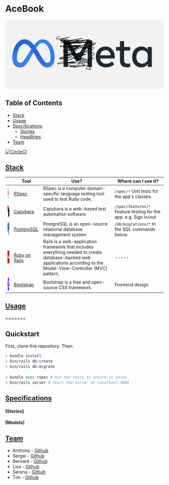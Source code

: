 # AceBook

![eta logo](/meta_logo.png)

## Table of Contents

- [Stack](#stack)
- [Usage](#usage)
- [Specifications](#specifications)
  - [Stories](#stories)
  - [Headlines](#models)
- [Team](#team)

[![CircleCI](https://circleci.com/gh/s-palmer/acebook-st-bals/tree/main.svg?style=svg)](https://circleci.com/gh/s-palmer/acebook-st-bals/tree/main)

## [Stack](https://github.com/s-palmer/acebook-st-bals#stack)

|                                                                  | Tool                                                 | Use?                                       | Where can I see it?                                              |
| ---------------------------------------------------------------- | ---------------------------------------------------- | ------------------------------------------ | ---------------------------------------------------------------- |
| <img src="public/images/rspec.png" height="40" width="auto">     | [RSpec](https://rspec.info/)                         | RSpec is a computer domain-specific language testing tool used to test Ruby code.                      | `/spec/*` Unit tests for the app's classes.                      |
| <img src="public/images/capybara.png" height="40" width="auto">  | [Capybara](https://github.com/teamcapybara/capybara) | Capybara is a web-based test automation software        | `/spec/features/*` Feature testing for the app. e.g. Sign in/out |
| <img src="public/images/psql.png" height="40" width="auto">      | [PostgreSQL](https://www.postgresql.org)             | PostgreSQL is an open-source relational database management system                  | `/db/migrations/*` In the SQL commands below.                    |
| <img src="public/images/rails.png" height="40" width="auto">     | [Ruby on Rails](http://sinatrarb.com/)               | Rails is a web-application framework that includes everything needed to create database-backed web applications according to the Model-View-Controller (MVC) pattern. | -----  |
| <img src="public/images/bootstrap.png" height="40" width="auto"> | [Bootstrap](https://getbootstrap.com/)               | Bootstrap is a free and open-source CSS framework.      | Frontend design

## [Usage](https://github.com/s-palmer/acebook-st-bals#usage)
=======

## Quickstart

First, clone this repository. Then:

```bash
> bundle install
> bin/rails db:create
> bin/rails db:migrate

> bundle exec rspec # Run the tests to ensure it works
> bin/rails server # Start the server at localhost:3000
```

## [Specifications](https://github.com/s-palmer/acebook-st-bals#specifications)

#### [Stories]

#### [Models]

## [Team](https://github.com/s-palmer/acebook-st-bals#team)

* Anthony - [Github](https://github.com/AJOsmaston)
* Sergei - [Github](https://github.com/s-palmer)
* Bernard - [Github](https://github.com/bernardleanse)
* Lisa - [Github](https://github.com/hamstercat007)
* Serena - [Github](https://github.com/serenabertozzi)
* Tim - [Github](https://github.com/TTurvey)

